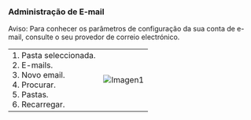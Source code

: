 ### Administração de E-mail

Aviso: Para conhecer os parâmetros de configuração da sua conta de e-mail, consulte o seu provedor de correio electrónico.

|  |  |
|:-------|:-------|
|1. Pasta seleccionada.<br> 2. E-mails.<br> 3. Novo email.<br> 4. Procurar.<br> 5. Pastas.<br> 6. Recarregar.|![Imagen1](http://static.energysistem.com/images/manuals/39530/537083f568d9e.jpg)|
